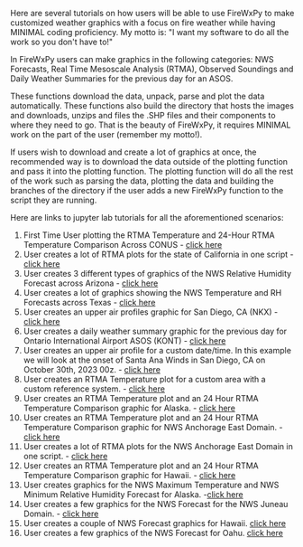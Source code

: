 Here are several tutorials on how users will be able to use FireWxPy to make customized weather graphics with a focus on fire weather while having MINIMAL coding proficiency. My motto is: "I want my software to do all the work so you don't have to!"

In FireWxPy users can make graphics in the following categories: NWS Forecasts, Real Time Mesoscale Analysis (RTMA), 
Observed Soundings and Daily Weather Summaries for the previous day for an ASOS. 

These functions download the data, unpack, parse and plot the data automatically. These functions also build the directory that hosts the images and downloads, unzips and files the .SHP files and their components to where they need to go. That is the beauty of FireWxPy, it requires MINIMAL work on the part of the user (remember my motto!). 

If users wish to download and create a lot of graphics at once, the recommended way is to download the data outside of the 
plotting function and pass it into the plotting function. The plotting function will do all the rest of the work such as
parsing the data, plotting the data and building the branches of the directory if the user adds a new FireWxPy function to the
script they are running. 

Here are links to jupyter lab tutorials for all the aforementioned scenarios:

1) First Time User plotting the RTMA Temperature and 24-Hour RTMA Temperature Comparison Across CONUS - [click here](https://github.com/edrewitz/firewxpy/blob/main/tutorials/CONUS_RTMA_Temperature_Example.ipynb)
2) User creates a lot of RTMA plots for the state of California in one script - [click here](https://github.com/edrewitz/firewxpy/blob/main/tutorials/RTMA_CA_Example.ipynb)
3) User creates 3 different types of graphics of the NWS Relative Humidity Forecast across Arizona - [click here](https://github.com/edrewitz/firewxpy/blob/main/tutorials/NWS_RH_Forecasts_AZ_Example.ipynb)
4) User creates a lot of graphics showing the NWS Temperature and RH Forecasts across Texas - [click here](https://github.com/edrewitz/firewxpy/blob/main/tutorials/NWS_Temperature_RH_Forecasts_TX_Example.ipynb)
5) User creates an upper air profiles graphic for San Diego, CA (NKX) - [click here](https://github.com/edrewitz/firewxpy/blob/main/tutorials/NKX_Sounding_Example.ipynb)
6) User creates a daily weather summary graphic for the previous day for Ontario International Airport ASOS (KONT) - [click here](https://github.com/edrewitz/firewxpy/blob/main/tutorials/KONT_Daily_Weather_Summary_Example.ipynb)
7) User creates an upper air profile for a custom date/time. In this example we will look at the onset of Santa Ana Winds in San Diego, CA on October 30th, 2023 00z. - [click here](https://github.com/edrewitz/firewxpy/blob/main/tutorials/Santa_Ana_Wind_Sounding.ipynb)
8) User creates an RTMA Temperature plot for a custom area with a custom reference system. - [click here](https://github.com/edrewitz/firewxpy/blob/main/tutorials/Custom_Plot.ipynb)
9) User creates an RTMA Temperature plot and an 24 Hour RTMA Temperature Comparison graphic for Alaska. - [click here](https://github.com/edrewitz/firewxpy/blob/main/tutorials/Alaska_RTMA_Temperature_Example.ipynb)
10) User creates an RTMA Temperature plot and an 24 Hour RTMA Temperature Comparison graphic for NWS Anchorage East Domain. - [click here](https://github.com/edrewitz/firewxpy/blob/main/tutorials/AER_RTMA_Temperature_Example.ipynb)
11) User creates a lot of RTMA plots for the NWS Anchorage East Domain in one script. - [click here](https://github.com/edrewitz/firewxpy/blob/main/tutorials/RTMA_AER_Example.ipynb)
12) User creates an RTMA Temperature plot and an 24 Hour RTMA Temperature Comparison graphic for Hawaii. - [click here](https://github.com/edrewitz/firewxpy/blob/main/tutorials/Hawaii_RTMA_Temperature_Example.ipynb)
13) User creates graphics for the NWS Maximum Temperature and NWS Minimum Relative Humidity Forecast for Alaska. -[click here](https://github.com/edrewitz/firewxpy/blob/main/tutorials/NWS_AK_example.ipynb)
14) User creates a few graphics for the NWS Forecast for the NWS Juneau Domain. - [click here](https://github.com/edrewitz/firewxpy/blob/main/tutorials/NWS_AJK_example.ipynb)
15) User creates a couple of NWS Forecast graphics for Hawaii. [click here](https://github.com/edrewitz/firewxpy/blob/main/tutorials/NWS_HI_example.ipynb)
16) User creates a few graphics of the NWS Forecast for Oahu. [click here](https://github.com/edrewitz/firewxpy/blob/main/tutorials/NWS_Oahu_example.ipynb)

